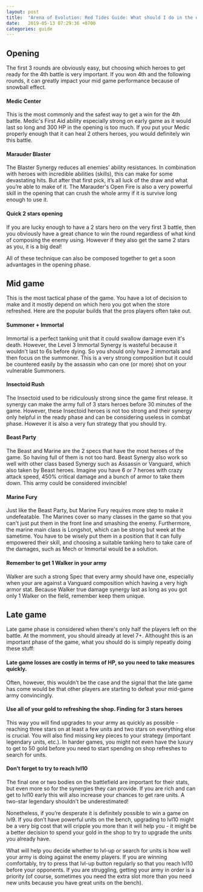 ```yaml
---
layout: post
title:  "Arena of Evolution: Red Tides Guide: What should I do in the opening, mid game and late game?"
date:   2019-05-13 07:29:36 +0700
categories: guide
---
```

## Opening
The first 3 rounds are obviously easy, but choosing which heroes to get ready for the 4th battle is very important. If you won 4th and the following rounds, it can greatly impact your mid game performance because of snowball effect.

#### Medic Center
This is the most commonly and the safest way to get a win for the 4th battle. Medic's First Aid ability especially strong on early game as it would last so long and 300 HP in the opening is too much. If you put your Medic properly enough that it can heal 2 others heroes, you would definitely win this battle. 

#### Marauder Blaster
The Blaster Synergy reduces all enemies’ ability resistances. In combination with heroes with incredible abilities (skills), this can make for some devastating hits. But after that first pick, it’s all luck of the draw and what you’re able to make of it. The Marauder's Open Fire is also a very powerful skill in the opening that can crush the whole army if it is survive long enough to use it.

#### Quick 2 stars opening
If you are lucky enough to have a 2 stars hero on the very first 3 battle, then you obviously have a great chance to win the round regardless of what kind of composing the enemy using. However if they also get the same 2 stars as you, it is a big deal!

All of these technique can also be composed together to get a soon advantages in the opening phase.

## Mid game
This is the most tactical phase of the game. You have a lot of decision to make and it mostly depend on which hero you got when the store refreshed. Here are the popular builds that the pros players often take out.

#### Summoner + Immortal
Immortal is a perfect tanking unit that it could swallow damage even it's death. However, the Level 3 Immortal Synergy is wasteful because it wouldn't last to 6s before dying. So you should only have 2 immortals and then focus on the summoner. This is a very strong composition but it could be countered easily by the assassin who can one (or more) shot on your vulnerable Summoners.

#### Insectoid Rush
The Insectoid used to be ridiculously strong since the game first release. It synergy can make the army full of 3 stars heroes before 30 minutes of the game. However, these Insectoid heroes is not too strong and their synergy only helpful in the ready phase and can be considering useless in combat phase. However it is also a very fun strategy that you should try.

#### Beast Party
The Beast and Marine are the 2 specs that have the most heroes of the game. So having full of them is not too hard. Beast Synergy also work so well with other class based Synergy such as Assassin or Vanguard, which also taken by Beast heroes. Imagine you have 6 or 7 heroes with crazy attack speed, 450% critical damage and a bunch of armor to take them down. This army could be considered invincible! 

#### Marine Fury
Just like the Beast Party, but Marine Fury requires more step to make it undefeatable. The Marines cover so many classes in the game so that you can't just put them in the front line and smashing the enemy. Furthermore, the marine main class is Longshot, which can be strong but week at the sametime. You have to be wisely put them in a position that it can fully empowered their skill, and choosing a suitable tanking hero to take care of the damages, such as Mech or Immortal would be a solution.

#### Remember to get 1 Walker in your army
Walker are such a strong Spec that every army should have one, especially when your are against a Vanguard composition which having a very high armor stat. Because Walker true damage synergy last as long as you got only 1 Walker on the field, remember keep them unique.

## Late game
Late game phase is considered when there's only half the players left on the battle. At the momment, you should already at level 7+. Althought this is an important phase of the game, what you should do is simply repeatly doing these stuff:

#### Late game losses are costly in terms of HP, so you need to take measures quickly.
Often, however, this wouldn’t be the case and the signal that the late game has come would be that other players are starting to defeat your mid-game army convincingly.

#### Use all of your gold to refreshing the shop. Finding for 3 stars heroes
This way you will find upgrades to your army as quickly as possible - reaching three stars on at least a few units and two stars on everything else is crucial. You will also find missing key pieces to your strategy (important legendary units, etc.). In harder games, you might not even have the luxury to get to 50 gold before you need to start spending on shop refreshes to search for units.

#### Don’t forget to try to reach lvl10
The final one or two bodies on the battlefield are important for their stats, but even more so for the synergies they can provide. If you are rich and can get to lvl10 early this will also increase your chances to get rare units. A two-star legendary shouldn't be underestimated!

Nonetheless, if you’re desperate it is definitely possible to win a game on lvl9. If you don’t have powerful units on the bench, upgrading to lvl10 might be a very big cost that will cripple you more than it will help you - it might be a better decision to spend your gold in the shop to try to upgrade the units you already have. 

What will help you decide whether to lvl-up or search for units is how well your army is doing against the enemy players. If you are winning comfortably, try to press that lvl-up button regularly so that you reach lvl10 before your opponents. If you are struggling, getting your army in order is a priority (of course, sometimes you need the extra slot more than you need new units because you have great units on the bench).